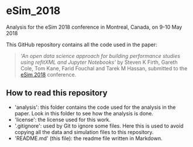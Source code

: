 # eSim_2018
Analysis for the eSim 2018 conference in Montreal, Canada, on 9-10 May 2018

This GitHub repository contains all the code used in the paper: 

> *'An open data science approach for building performance studies 
using refitXML and Jupyter Notebooks'* by Steven K Firth, 
Gareth Cole, Tom Kane, Farid Fouchal and Tarek M Hassan, 
submitted to the [eSim 2018](esim) conference.

## How to read this repository

- 'analysis': this folder contains the code used for the analysis in the paper. Look in this folder to see how the analysis is done.
- 'license': the license used for this work.
- '.gitignore': used by Git to ignore some files. Here this is used to avoid copying all the data and simulation files to this repository.
- 'README.md' (this file): the readme file written in Markdown.

[esim]: http://esim2018.etsmtl.ca/
